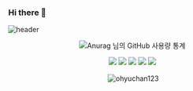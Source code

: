 ### Hi there 👋
  ![header](https://capsule-render.vercel.app/api?type=wave&color=auto&height=300&section=header&text=Ohyuchan!%20&fontSize=90)<div align="center">
   ![Anurag 님의 GitHub 사용량 통계](https://github-readme-stats.vercel.app/api?username=ohyuchan123&bg_color=30,e96443,904e95&title_color=fff&text_color=fff)
  <div align="center">
  <a href="https://www.python.org/" target="_blank"><img src="https://img.shields.io/badge/Python-3776AB?style=flat-square&logo=Python&logoColor=white"></a>
  <a href="https://www.oracle.com/kr/index.html" target="_blank"><img src="https://img.shields.io/badge/Java-007396?style=flat-square&logo=Java&logoColor=white"/></a>
  <a href="https://https://visualstudio.microsoft.com/ko//" target="_blank"><img src="https://img.shields.io/badge/C-A8B9CC?style=flat-square&logo=C&logoColor=white"></a>
  <a href="https://code.visualstudio.com//" target="_blank"><img src="https://img.shields.io/badge/HTML5-E34F26?style=flat-square&logo=HTML&logoColor=white"></a>
  <a href="https://code.visualstudio.com//" target="_blank"><img src="https://img.shields.io/badge/JavaScript-F7DF1E?style=flat-square&logo=JavaScript&logoColor=white"></a>
 <p>&nbsp;<img align="center" src="https://github-readme-stats.vercel.app/api/top-langs?username=ohyuchan123&show_icons=true&locale=en&" alt="ohyuchan123" /></p>

